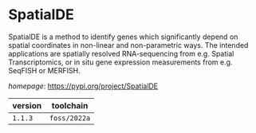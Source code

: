 # SpatialDE

SpatialDE is a method to identify genes which significantly depend on spatial coordinates in  non-linear and non-parametric ways. The intended applications are spatially resolved RNA-sequencing from e.g.  Spatial Transcriptomics, or in situ gene expression measurements from e.g. SeqFISH or MERFISH.

*homepage*: <https://pypi.org/project/SpatialDE>

version | toolchain
--------|----------
``1.1.3`` | ``foss/2022a``
